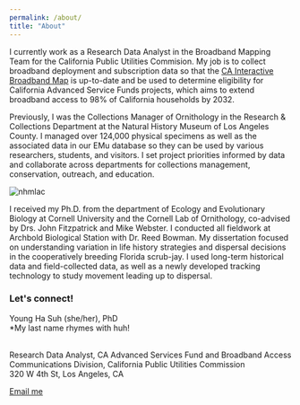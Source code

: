 ```yaml
---
permalink: /about/
title: "About"
---
```


I currently work as a Research Data Analyst in the Broadband Mapping Team for the California Public Utilities Commision. My job is to collect broadband deployment and subscription data so that the [CA Interactive Broadband Map](https://www.broadbandmap.ca.gov/) is up-to-date and be used to determine eligibility for California Advanced Service Funds projects, which aims to extend broadband access to 98% of California households by 2032. 

Previously, I was the Collections Manager of Ornithology in the Research & Collections Department at the Natural History Museum of Los Angeles County. I managed over 124,000 physical specimens as well as the associated data in our EMu database so they can be used by various researchers, students, and visitors. I set project priorities informed by data and collaborate across departments for collections management, conservation, outreach, and education. 

![nhmlac](https://github.com/younghasuh/younghasuh.github.io/assets/22403928/1b61eedd-8279-41cb-81c0-913ef34f8fca)

I received my Ph.D. from the department of Ecology and Evolutionary Biology at Cornell University and the Cornell Lab of Ornithology, co-advised by Drs. John Fitzpatrick and Mike Webster. I conducted all fieldwork at Archbold Biological Station with Dr. Reed Bowman. My dissertation focused on understanding variation in life history strategies and dispersal decisions in the cooperatively breeding Florida scrub-jay. I used long-term historical data and field-collected data, as well as a newly developed tracking technology to study movement leading up to dispersal.

### Let's connect!
Young Ha Suh (she/her), PhD <br>
    *My last name rhymes with huh! <br>

<br>
Research Data Analyst, CA Advanced Services Fund and Broadband Access <br>
Communications Division, California Public Utilities Commission <br>
320 W 4th St, Los Angeles, CA <br>

<a href="mailto:{{ 'younghasuh@gmail.com' | encode_email }}" title="Email me">Email me</a>
